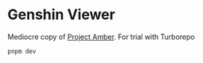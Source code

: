 # Genshin Viewer

Mediocre copy of [Project Amber](https://gi.yatta.moe). For trial with Turborepo

```bash
pnpm dev
```
